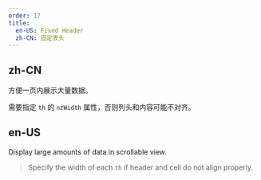 ```yaml
---
order: 17
title:
  en-US: Fixed Header
  zh-CN: 固定表头
---
```


## zh-CN

方便一页内展示大量数据。

需要指定 `th` 的 `nzWidth` 属性，否则列头和内容可能不对齐。

## en-US

Display large amounts of data in scrollable view.

> Specify the width of each `th` if header and cell do not align properly.


